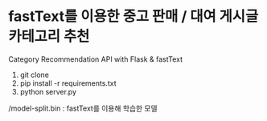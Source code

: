 # fastText를 이용한 중고 판매 / 대여 게시글 카테고리 추천
Category Recommendation API with Flask & fastText


1. git clone
2. pip install -r requirements.txt
3. python server.py


/model-split.bin : fastText를 이용해 학습한 모델
